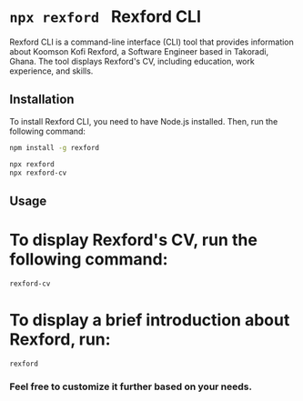 # `npx rexford ` Rexford CLI

Rexford CLI is a command-line interface (CLI) tool that provides information about Koomson Kofi Rexford, a Software Engineer based in Takoradi, Ghana. The tool displays Rexford's CV, including education, work experience, and skills.

## Installation

To install Rexford CLI, you need to have Node.js installed. Then, run the following command:

```sh
npm install -g rexford

npx rexford
npx rexford-cv
```

## Usage

# To display Rexford's CV, run the following command:
```sh
rexford-cv
```


# To display a brief introduction about Rexford, run:
```sh
rexford
```

### Feel free to customize it further based on your needs.
